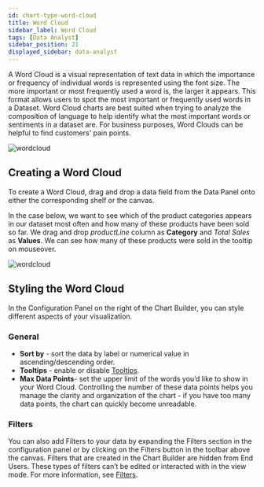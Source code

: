 ```yaml
---
id: chart-type-word-cloud
title: Word Cloud
sidebar_label: Word Cloud
tags: [Data Analyst]
sidebar_position: 21
displayed_sidebar: data-analyst
---
```


<div style={{textAlign: "justify"}}>

A Word Cloud is a visual representation of text data in which the importance or frequency of individual words is represented using the font size. The more important or most frequently used a word is, the larger it appears. This format allows users to spot the most important or frequently used words in a Dataset. Word Cloud charts are best suited when trying to analyze the composition of language to help identify what the most important words or sentiments in a dataset are. For business purposes, Word Clouds can be helpful to find customers' pain points.

![wordcloud](https://s3.amazonaws.com/cdn.qrvey.com/documentation_assets/ui-docs/dataviews/chart-types-all/Wordcloud/wordcloud.png#thumbnail)


## Creating a Word Cloud
To create a Word Cloud, drag and drop a data field from the Data Panel onto either the corresponding shelf or the canvas. 

In the case below, we want to see which of the product categories appears in our dataset most often and how many of these products have been sold so far. We drag and drop *productLine* column as **Category** and *Total Sales* as **Values**. We can see how many of these products were sold in the tooltip on mouseover.  

![wordcloud](https://s3.amazonaws.com/cdn.qrvey.com/documentation_assets/ui-docs/dataviews/chart-types-all/Wordcloud/create.gif#thumbnail)




## Styling the Word Cloud
In the Configuration Panel on the right of the Chart Builder, you can style different aspects of your visualization.

### General
* **Sort by** - sort the data by label or numerical value in ascending/descending order.
* **Tooltips** - enable or disable [Tooltips](../tooltips.md). 
* **Max Data Points**- set the upper limit of the words you’d like to show in your Word Cloud. Controlling the number of these data points helps you manage the clarity and organization of the chart - if you have too many data points, the chart can quickly become unreadable.

### Filters
You can also add Filters to your data by expanding the Filters section in the configuration panel or by clicking on the Filters button in the toolbar above the canvas. 
Filters that are created in the Chart Builder are hidden from End Users. These types of filters can’t be edited or interacted with in the view mode. For more information, see [Filters](../09-Configure%20charts/chart-filters.md).


</div>